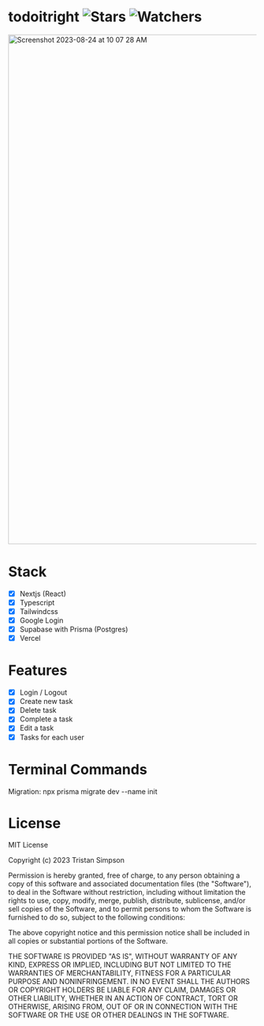 # todoitright ![Stars](https://img.shields.io/github/stars/realTristan/todoitright?color=brightgreen) ![Watchers](https://img.shields.io/github/watchers/realTristan/todoitright?label=Watchers)
<img width="1033" alt="Screenshot 2023-08-24 at 10 07 28 AM" src="https://github.com/realTristan/todoitright/assets/75189508/c71ee101-047d-4752-bdf8-cced50e9e5a7">

# Stack
- [X] Nextjs (React)
- [X] Typescript
- [X] Tailwindcss
- [X] Google Login
- [X] Supabase with Prisma (Postgres)
- [X] Vercel

# Features
- [X] Login / Logout
- [X] Create new task
- [X] Delete task
- [X] Complete a task
- [X] Edit a task
- [X] Tasks for each user

# Terminal Commands
Migration: npx prisma migrate dev --name init

# License
MIT License

Copyright (c) 2023 Tristan Simpson

Permission is hereby granted, free of charge, to any person obtaining a copy
of this software and associated documentation files (the "Software"), to deal
in the Software without restriction, including without limitation the rights
to use, copy, modify, merge, publish, distribute, sublicense, and/or sell
copies of the Software, and to permit persons to whom the Software is
furnished to do so, subject to the following conditions:

The above copyright notice and this permission notice shall be included in all
copies or substantial portions of the Software.

THE SOFTWARE IS PROVIDED "AS IS", WITHOUT WARRANTY OF ANY KIND, EXPRESS OR
IMPLIED, INCLUDING BUT NOT LIMITED TO THE WARRANTIES OF MERCHANTABILITY,
FITNESS FOR A PARTICULAR PURPOSE AND NONINFRINGEMENT. IN NO EVENT SHALL THE
AUTHORS OR COPYRIGHT HOLDERS BE LIABLE FOR ANY CLAIM, DAMAGES OR OTHER
LIABILITY, WHETHER IN AN ACTION OF CONTRACT, TORT OR OTHERWISE, ARISING FROM,
OUT OF OR IN CONNECTION WITH THE SOFTWARE OR THE USE OR OTHER DEALINGS IN THE
SOFTWARE.
